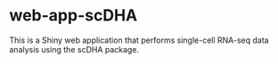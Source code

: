 # web-app-scDHA
This is a Shiny web application that performs single-cell RNA-seq data analysis using the scDHA package.
